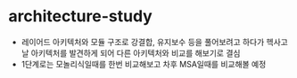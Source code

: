 # architecture-study
- 레이어드 아키텍처와 모듈 구조로 강결합, 유지보수 등을 풀어보려고 하다가 헥사고날 아키텍처를 발견하게 되어 다른 아키텍처와 비교를 해보기로 결심
- 1단계로는 모놀리식일때를 한번 비교해보고 차후 MSA일때를 비교해볼 예정
